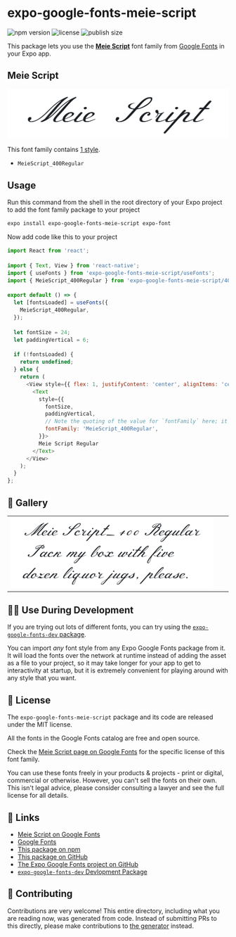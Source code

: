 # expo-google-fonts-meie-script

![npm version](https://flat.badgen.net/npm/v/expo-google-fonts-meie-script)
![license](https://flat.badgen.net/github/license/expo/google-fonts)
![publish size](https://flat.badgen.net/packagephobia/install/expo-google-fonts-meie-script)

This package lets you use the [**Meie Script**](https://fonts.google.com/specimen/Meie+Script) font family from [Google Fonts](https://fonts.google.com/) in your Expo app.

## Meie Script

![Meie Script](./font-family.png)

This font family contains [1 style](#-gallery).

- `MeieScript_400Regular`

## Usage

Run this command from the shell in the root directory of your Expo project to add the font family package to your project
```sh
expo install expo-google-fonts-meie-script expo-font
```

Now add code like this to your project
```js
import React from 'react';

import { Text, View } from 'react-native';
import { useFonts } from 'expo-google-fonts-meie-script/useFonts';
import { MeieScript_400Regular } from 'expo-google-fonts-meie-script/400Regular';

export default () => {
  let [fontsLoaded] = useFonts({
    MeieScript_400Regular,
  });

  let fontSize = 24;
  let paddingVertical = 6;

  if (!fontsLoaded) {
    return undefined;
  } else {
    return (
      <View style={{ flex: 1, justifyContent: 'center', alignItems: 'center' }}>
        <Text
          style={{
            fontSize,
            paddingVertical,
            // Note the quoting of the value for `fontFamily` here; it expects a string!
            fontFamily: 'MeieScript_400Regular',
          }}>
          Meie Script Regular
        </Text>
      </View>
    );
  }
};

```

## 🔡 Gallery


||||
|-|-|-|
|![MeieScript_400Regular](.//400Regular/MeieScript_400Regular.ttf.png)||||


## 👩‍💻 Use During Development

If you are trying out lots of different fonts, you can try using the [`expo-google-fonts-dev` package](https://github.com/freeboub/google-fonts/tree/master/font-packages/dev#readme).

You can import *any* font style from any Expo Google Fonts package from it. It will load the fonts
over the network at runtime instead of adding the asset as a file to your project, so it may take longer
for your app to get to interactivity at startup, but it is extremely convenient
for playing around with any style that you want.

## 📖 License

The `expo-google-fonts-meie-script` package and its code are released under the MIT license.

All the fonts in the Google Fonts catalog are free and open source.

Check the [Meie Script page on Google Fonts](https://fonts.google.com/specimen/Meie+Script) for the specific license of this font family.

You can use these fonts freely in your products & projects - print or digital, commercial or otherwise. However, you can't sell the fonts on their own. This isn't legal advice, please consider consulting a lawyer and see the full license for all details.

## 🔗 Links

- [Meie Script on Google Fonts](https://fonts.google.com/specimen/Meie+Script)
- [Google Fonts](https://fonts.google.com/)
- [This package on npm](https://www.npmjs.com/package/expo-google-fonts-meie-script)
- [This package on GitHub](https://github.com/freeboub/google-fonts/tree/master/font-packages/meie-script)
- [The Expo Google Fonts project on GitHub](https://github.com/freeboub/google-fonts)
- [`expo-google-fonts-dev` Devlopment Package](https://github.com/freeboub/google-fonts/tree/master/font-packages/dev)

## 🤝 Contributing

Contributions are very welcome! This entire directory, including what you are reading now, was generated from code. Instead of submitting PRs to this directly, please make contributions to [the generator](https://github.com/freeboub/google-fonts/tree/master/packages/generator) instead.
